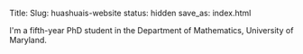 Title: 
Slug: huashuais-website
status: hidden
save_as: index.html

I'm a fifth-year PhD student in the Department of Mathematics, University of Maryland.


